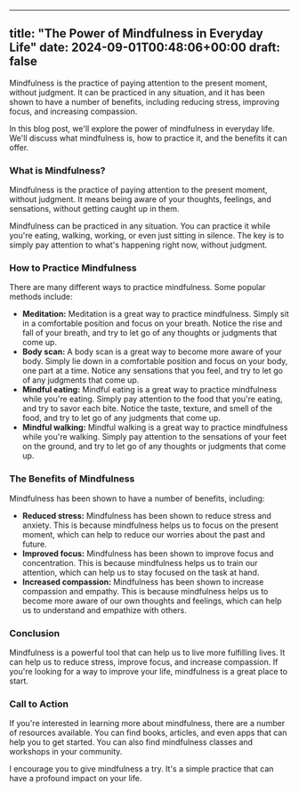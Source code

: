
---
title: "The Power of Mindfulness in Everyday Life"
date: 2024-09-01T00:48:06+00:00
draft: false
---

Mindfulness is the practice of paying attention to the present moment, without judgment. It can be practiced in any situation, and it has been shown to have a number of benefits, including reducing stress, improving focus, and increasing compassion.

In this blog post, we'll explore the power of mindfulness in everyday life. We'll discuss what mindfulness is, how to practice it, and the benefits it can offer.

### What is Mindfulness?

Mindfulness is the practice of paying attention to the present moment, without judgment. It means being aware of your thoughts, feelings, and sensations, without getting caught up in them.

Mindfulness can be practiced in any situation. You can practice it while you're eating, walking, working, or even just sitting in silence. The key is to simply pay attention to what's happening right now, without judgment.

### How to Practice Mindfulness

There are many different ways to practice mindfulness. Some popular methods include:

* **Meditation:** Meditation is a great way to practice mindfulness. Simply sit in a comfortable position and focus on your breath. Notice the rise and fall of your breath, and try to let go of any thoughts or judgments that come up.
* **Body scan:** A body scan is a great way to become more aware of your body. Simply lie down in a comfortable position and focus on your body, one part at a time. Notice any sensations that you feel, and try to let go of any judgments that come up.
* **Mindful eating:** Mindful eating is a great way to practice mindfulness while you're eating. Simply pay attention to the food that you're eating, and try to savor each bite. Notice the taste, texture, and smell of the food, and try to let go of any judgments that come up.
* **Mindful walking:** Mindful walking is a great way to practice mindfulness while you're walking. Simply pay attention to the sensations of your feet on the ground, and try to let go of any thoughts or judgments that come up.

### The Benefits of Mindfulness

Mindfulness has been shown to have a number of benefits, including:

* **Reduced stress:** Mindfulness has been shown to reduce stress and anxiety. This is because mindfulness helps us to focus on the present moment, which can help to reduce our worries about the past and future.
* **Improved focus:** Mindfulness has been shown to improve focus and concentration. This is because mindfulness helps us to train our attention, which can help us to stay focused on the task at hand.
* **Increased compassion:** Mindfulness has been shown to increase compassion and empathy. This is because mindfulness helps us to become more aware of our own thoughts and feelings, which can help us to understand and empathize with others.

### Conclusion

Mindfulness is a powerful tool that can help us to live more fulfilling lives. It can help us to reduce stress, improve focus, and increase compassion. If you're looking for a way to improve your life, mindfulness is a great place to start.

### Call to Action

If you're interested in learning more about mindfulness, there are a number of resources available. You can find books, articles, and even apps that can help you to get started. You can also find mindfulness classes and workshops in your community.

I encourage you to give mindfulness a try. It's a simple practice that can have a profound impact on your life.